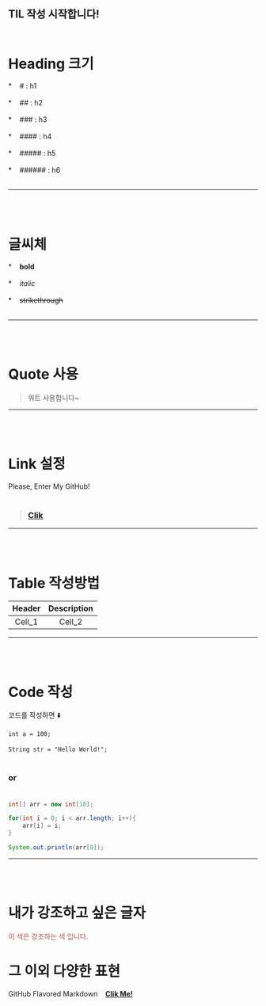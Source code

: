 ## TIL 작성 시작합니다!<br></br>

# Heading 크기

*&nbsp;&nbsp;&nbsp; #  : h1<br></br>
*&nbsp;&nbsp;&nbsp; ##  : h2<br></br>
*&nbsp;&nbsp;&nbsp; ###  : h3<br></br>
*&nbsp;&nbsp;&nbsp; ####  : h4<br></br>
*&nbsp;&nbsp;&nbsp; #####  : h5<br></br>
*&nbsp;&nbsp;&nbsp; ######  : h6<br></br>

---
<br></br>

# 글씨체

*&nbsp;&nbsp;&nbsp; **bold**<br></br>
*&nbsp;&nbsp;&nbsp; *italic*<br></br>
*&nbsp;&nbsp;&nbsp; ~~strikethrough~~<br></br>

---
<br></br>

# Quote 사용
>쿼트 사용합니다~

---
<br></br>

# Link 설정
Please, Enter My GitHub!<br></br>
> ### [**Clik**](https://github.com/IMLDG)

---
<br></br>

# Table 작성방법
|Header|Description|
|:--:|:--:|
|Cell_1|Cell_2|
 <!-- ':'가 왼쪽이면 왼쪽정렬 오른쪽이면 오른쪽 정렬, 양쪽은 가운데 정렬!-->

---
<br></br>

 # Code 작성
 코드를 작성하면 ⬇️<br></br>
 `int a = 100;`<br></br>
 `String str = "Hello World!";`<br></br>
 ### or<br></br>

 ```java
 int[] arr = new int[10];

 for(int i = 0; i < arr.length; i++){
     arr[i] = i;
 }

 System.out.println(arr[0]);
 ```

---
<br></br>

# 내가 강조하고 싶은 글자

<span style = "color:#a8584f">이 색은 강조하는 색 입니다.</span>

# 그 이외 다양한 표현

GitHub Flavored Markdown &nbsp;&nbsp;&nbsp;[**Clik Me!**](https://docs.github.com/en/github/writing-on-github)